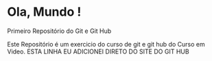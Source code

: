# Ola, Mundo !
 Primeiro Repositório do Git e Git Hub

 Este Repositório é um exercicio do curso de git e git hub do Curso em Video.
 ESTA LINHA EU ADICIONEI DIRETO DO SITE DO GIT HUB 
